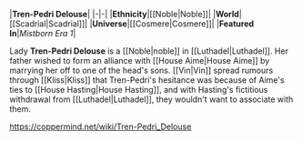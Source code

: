 |**Tren-Pedri Delouse**|
|-|-|
|**Ethnicity**|[[Noble\|Noble]]|
|**World**|[[Scadrial\|Scadrial]]|
|**Universe**|[[Cosmere\|Cosmere]]|
|**Featured In**|*Mistborn Era 1*|

Lady **Tren-Pedri Delouse** is a [[Noble\|noble]] in [[Luthadel\|Luthadel]].
Her father wished to form an alliance with [[House Aime\|House Aime]] by marrying her off to one of the head's sons. [[Vin\|Vin]] spread rumours through [[Kliss\|Kliss]] that Tren-Pedri's hesitance was because of Aime's ties to [[House Hasting\|House Hasting]], and with Hasting's fictitious withdrawal from [[Luthadel\|Luthadel]], they wouldn't want to associate with them.



https://coppermind.net/wiki/Tren-Pedri_Delouse